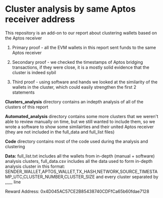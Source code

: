# Cluster analysis by same Aptos receiver address

This repository is an add-on to our report about clustering wallets based on the Aptos receiver 


1. Primary proof - all the EVM wallets in this report sent funds to the same Aptos receiver

2. Secondary proof - we checked the timestamps of Aptos bridging transactions, if they were close, it is a mostly solid evidence that the cluster is indeed sybil

3. Third proof - using software and hands we looked at the similarity of the wallets in the cluster, which could easily strengthen the first 2 statements


**Clusters_analysis** directory contains an indepth analysis of all of the clusters of this report

**Automated_analysis** directory contains some more clusters that we weren't able to review manually on time, but we still wanted to include them, so we wrote a software to show some similairties and their united Aptos receiver (they are not included in the full_data and full_list files)

**Code** directory contains most of the code used during the analysis and clustering

**Data:** full_list.txt includes all the wallets from in-depth (manual + software) analysis clusters, full_data.csv includes all the data used to form in-depth analysis cluster in this format: 
SENDER_WALLET,APTOS_WALLET,TX_HASH,NETWORK,SOURCE_TIMESTAMP_UTC,CLUSTER_NUMBER,CLUSTER_SIZE 
and every cluster separated by ,,,,,, line

Reward Address: 0x4D045AC57CE2B85438740CDFfCa65b60fdae7128

